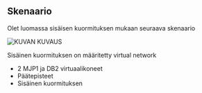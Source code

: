 ## <a name="scenario"></a>Skenaario

Olet luomassa sisäisen kuormituksen mukaan seuraava skenaario

![KUVAN KUVAUS](./media/load-balancer-get-started-ilb-scenario-include/figure1.png)

Sisäinen kuormituksen on määritetty virtual network

- 2 MJP1 ja DB2 virtuaalikoneet
- Päätepisteet
- Sisäinen kuormituksen

